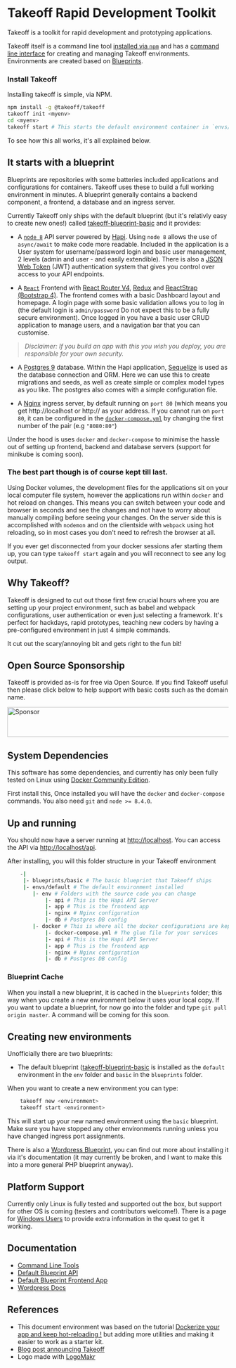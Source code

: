 # Takeoff Rapid Development Toolkit

Takeoff is a toolkit for rapid development and prototyping applications.

Takeoff itself is a command line tool [installed via `npm`](https://www.npmjs.com/package/takeoff-env) and has a [command line interface](docs/command-line.md) for creating and managing Takeoff environments.  Environments are created based on [Blueprints](docs/blueprints.md).

### Install Takeoff

Installing takeoff is simple, via NPM.

```bash
npm install -g @takeoff/takeoff
takeoff init <myenv>
cd <myenv>
takeoff start # This starts the default environment container in `envs/default`
```

To see how this all works, it's all explained below.

## It starts with a blueprint

Blueprints are repositories with some batteries included applications and configurations for containers. Takeoff uses these to build a full working environment in minutes.  A blueprint generally contains a backend component, a frontend, a database and an ingress server.

Currently Takeoff only ships with the default blueprint (but it's relativly easy to create new ones!) called [takeoff-blueprint-basic](https://github.com/takeoff-env/takeoff-blueprint-basic) and it provides:

* A [`node 8`](https://nodejs.org) API server powered by [Hapi](https://hapijs.com/).  Using `node 8` allows the use of `async/await` to make code more readable.  Included in the application is a User system for username/password login and basic user management, 2 levels (admin and user - and easily extendible). There is also a [JSON Web Token](https://jwt.io/) (JWT) authentication system that gives you control over access to your API endpoints.

* A [`React`](https://reactjs.org/) Frontend with [React Router V4](https://github.com/ReactTraining/react-router), [Redux](https://redux.js.org/) and [ReactStrap (Bootstrap 4)](https://reactstrap.github.io/). The frontend comes with a basic Dashboard layout and homepage.  A login page with some basic validation allows you to log in (the default login is `admin/password` Do not expect this to be a fully secure environment). Once logged in you have a basic user CRUD application to manage users, and a navigation bar that you can customise.

> *Disclaimer: If you build an app with this you wish you deploy, you are responsible for your own security.*

* A [Postgres 9](https://www.postgresql.org/) database.  Within the Hapi application, [Sequelize](http://docs.sequelizejs.com/) is used as the database connection and ORM. Here we can use this to create migrations and seeds, as well as create simple or complex model types as you like.  The postgres also comes with a simple configuration file.

* A [Nginx](https://nginx.org) ingress server, by default running on `port 80` (which means you get http://localhost or http://<your local host name> as your address. If you cannot run on `port 80`, it can be configured in the [`docker-compose.yml`](https://github.com/takeoff-env/takeoff-blueprint-basic/blob/master/docker/docker-compose.yml#L12) by changing the first number of the pair (e.g `"8080:80"`)

Under the hood is uses `docker` and `docker-compose` to minimise the hassle out of setting up frontend, backend and database servers (support for minikube is coming soon). 

### The best part though is of course kept till last.

Using Docker volumes, the development files for the applications sit on your local computer file system, however the applications run within `docker` and hot reload on changes.  This means you can switch between your code and browser in seconds and see the changes and not have to worry about manually compiling before seeing your changes.  On the server side this is accomplished with `nodemon` and on the clientside with `webpack` using hot reloading, so in most cases you don't need to refresh the browser at all.

If you ever get disconnected from your docker sessions afer starting them up, you can type `takeoff start` again and you will reconnect to see any log output.

## Why Takeoff?

Takeoff is designed to cut out those first few crucial hours where you are setting up your project environment, such as babel and webpack configurations, user authentication or even just selecting a framework.  It's perfect for hackdays, rapid prototypes, teaching new coders by having a pre-configured environment in just 4 simple commands.

It cut out the scary/annoying bit and gets right to the fun bit!

## Open Source Sponsorship

Takeoff is provided as-is for free via Open Source.  If you find Takeoff useful then please click below to help support with basic costs such as the domain name.

<a target='_blank' rel='nofollow' href='https://app.codesponsor.io/link/T2c5nPhtAEam9Py2cKQFyiFS/takeoff-env/takeoff'>
  <img alt='Sponsor' width='888' height='68' src='https://app.codesponsor.io/embed/T2c5nPhtAEam9Py2cKQFyiFS/takeoff-env/takeoff.svg' />
</a>

## System Dependencies

This software has some dependencies, and currently has only been fully tested on Linux using [Docker Community Edition](https://www.docker.com/community-edition).

First install this, Once installed you will have the `docker` and `docker-compose` commands. You also need `git` and `node >= 8.4.0`.

## Up and running

You should now have a server running at [http://localhost](http://localhost). You can access the API via [http://localhost/api](http://localhost/api).

After installing, you will this folder structure in your Takeoff environment

```bash
    -|
     |- blueprints/basic # The basic blueprint that Takeoff ships
     |- envs/default # The default environment installed
        |- env # Folders with the source code you can change
            |- api # This is the Hapi API Server
            |- app # This is the frontend app
            |- nginx # Nginx configuration
            |- db # Postgres DB config
        |- docker # This is where all the docker configurations are kept
            |- docker-compose.yml # The glue file for your services
            |- api # This is the Hapi API Server
            |- app # This is the frontend app
            |- nginx # Nginx configuration
            |- db # Postgres DB config
```

### Blueprint Cache

When you install a new blueprint, it is cached in the `blueprints` folder; this way when you create a new environment below it uses your local copy.  If you want to update a blueprint, for now go into the folder and type `git pull origin master`. A command will be coming for this soon.

## Creating new environments

Unofficially there are two blueprints:

* The default blueprint ([takeoff-blueprint-basic](https://github.com/takeoff-env/takeoff-blueprint-basic) is installed as the `default` environment in the `env` folder and `basic` in the `blueprints` folder.

When you want to create a new environment you can type:

```bash
    takeoff new <environment>
    takeoff start <environment>
```

This will start up your new named environment using the `basic` blueprint.  Make sure you have stopped any other environments running unless you have changed ingress port assignments.

There is also a [Wordpress Blueprint](https://github.com/takeoff-env/takeoff-blueprint-wordpress), you can find out more about installing it via it's documentation (it may currently be broken, and I want to make this into a more general PHP blueprint anyway).

## Platform Support

Currently only Linux is fully tested and supported out the box, but support for other OS is coming (testers and contributors welcome!). There is a page for [Windows Users](docs/windows-setup.md) to provide extra information in the quest to get it working.

## Documentation

* [Command Line Tools](docs/command-line.md)
* [Default Blueprint API](https://github.com/takeoff-env/takeoff-blueprint-basic/blob/master/env/api/README.md)
* [Default Blueprint Frontend App](https://github.com/takeoff-env/takeoff-blueprint-basic/blob/master/env/app/README.md)
* [Wordpress Docs](https://github.com/takeoff-env/takeoff-blueprint-wordpress/blob/master/README.md)


## References

* This document environment was based on the tutorial [Dockerize your app and keep hot-reloading !](https://blog.bam.tech/developper-news/dockerize-your-app-and-keep-hot-reloading) but adding more utilities and making it easier to work as a starter kit.
* [Blog post announcing Takeoff](https://medium.com/@tanepiper/takeoff-a-rapid-development-environment-designed-for-hack-days-9a45ae891366)
* Logo made with [LogoMakr](http://logomakr.com)
